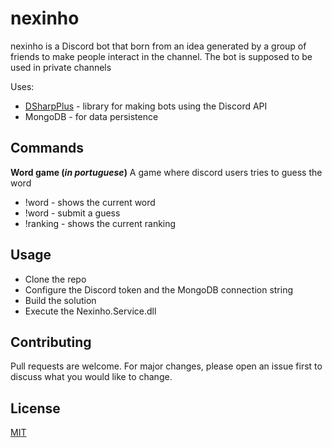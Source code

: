# nexinho

nexinho is a Discord bot that born from an idea generated by a group of friends to make people interact in the channel. The bot is supposed to be used in private channels

Uses:
* [DSharpPlus](https://github.com/DSharpPlus/DSharpPlus) - library for making bots using the Discord API
* MongoDB - for data persistence 

## Commands

**Word game (*in portuguese*)**
A game where discord users tries to guess the word

* !word - shows the current word
* !word <word> - submit a guess
* !ranking - shows the current ranking

## Usage

* Clone the repo
* Configure the Discord token and the MongoDB connection string
* Build the solution
* Execute the Nexinho.Service.dll

## Contributing
Pull requests are welcome. For major changes, please open an issue first to discuss what you would like to change.

## License
[MIT](LICENSE)
